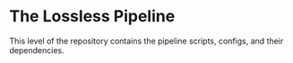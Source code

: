 # The Lossless Pipeline

This level of the repository contains the pipeline scripts, configs, and their dependencies.